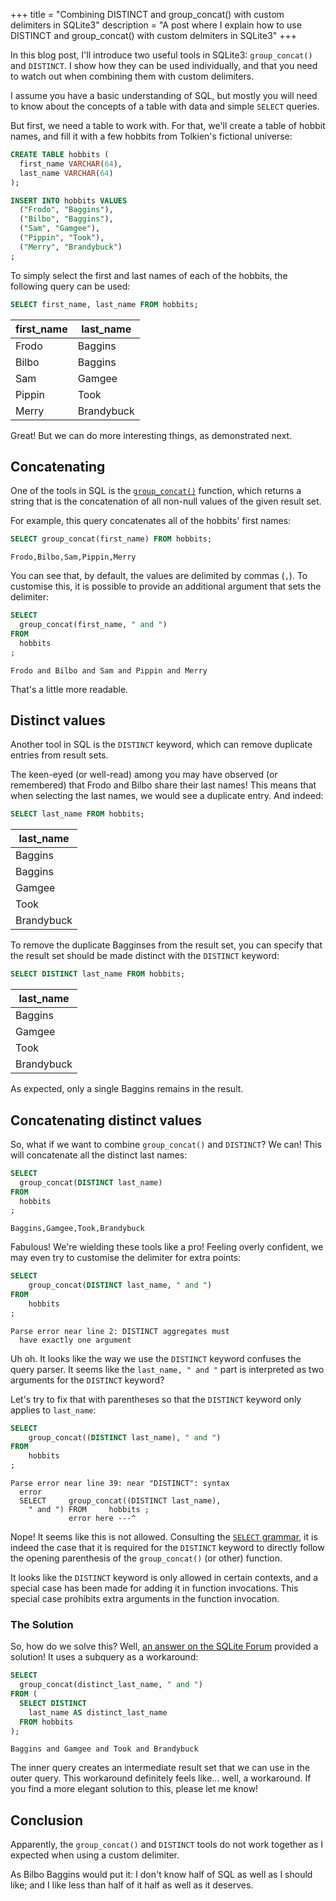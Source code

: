 +++
title = "Combining DISTINCT and group_concat() with custom delimiters in SQLite3"
description = "A post where I explain how to use DISTINCT and group_concat() with custom delmiters in SQLite3"
+++

In this blog post, I'll introduce two useful tools in SQLite3: `group_concat()` and `DISTINCT`.
I show how they can be used individually, and that you need to watch out when combining them with custom delimiters.

I assume you have a basic understanding of SQL, but mostly you will need to know about the concepts of a table with data and simple `SELECT` queries.

But first, we need a table to work with.
For that, we'll create a table of hobbit names, and fill it with a few hobbits from Tolkien's fictional universe:

```SQL
CREATE TABLE hobbits (
  first_name VARCHAR(64),
  last_name VARCHAR(64)
);

INSERT INTO hobbits VALUES
  ("Frodo", "Baggins"),
  ("Bilbo", "Baggins"),
  ("Sam", "Gamgee"),
  ("Pippin", "Took"),
  ("Merry", "Brandybuck")
;
```

To simply select the first and last names of each of the hobbits, the following query can be used:

```SQL
SELECT first_name, last_name FROM hobbits;
```

| first_name | last_name  |
|------------|------------|
| Frodo      | Baggins    |
| Bilbo      | Baggins    |
| Sam        | Gamgee     |
| Pippin     | Took       |
| Merry      | Brandybuck |

Great! But we can do more interesting things, as demonstrated next.

## Concatenating
One of the tools in SQL is the [`group_concat()`](https://www.sqlite.org/lang_aggfunc.html#group_concat) function, which returns a string that is the concatenation of all non-null values of the given result set.

For example, this query concatenates all of the hobbits' first names:

```SQL
SELECT group_concat(first_name) FROM hobbits;
```

```
Frodo,Bilbo,Sam,Pippin,Merry
```

You can see that, by default, the values are delimited by commas (`,`).
To customise this, it is possible to provide an additional argument that sets the delimiter:

```SQL
SELECT
  group_concat(first_name, " and ")
FROM
  hobbits
;
```

```
Frodo and Bilbo and Sam and Pippin and Merry
```

That's a little more readable.

## Distinct values
Another tool in SQL is the `DISTINCT` keyword, which can remove duplicate entries from result sets.

The keen-eyed (or well-read) among you may have observed (or remembered) that Frodo and Bilbo share their last names!
This means that when selecting the last names, we would see a duplicate entry.
And indeed:

```SQL
SELECT last_name FROM hobbits;
```

| last_name  |
|------------|
| Baggins    |
| Baggins    |
| Gamgee     |
| Took       |
| Brandybuck |

To remove the duplicate Bagginses from the result set, you can specify that the result set should be made distinct with the `DISTINCT` keyword:

```SQL
SELECT DISTINCT last_name FROM hobbits;
```

| last_name  |
|------------|
| Baggins    |
| Gamgee     |
| Took       |
| Brandybuck |

As expected, only a single Baggins remains in the result.

## Concatenating distinct values
So, what if we want to combine `group_concat()` and `DISTINCT`?
We can!
This will concatenate all the distinct last names:

```SQL
SELECT
  group_concat(DISTINCT last_name)
FROM
  hobbits
;
```

```
Baggins,Gamgee,Took,Brandybuck
```

Fabulous!
We're wielding these tools like a pro!
Feeling overly confident, we may even try to customise the delimiter for extra points:

```SQL
SELECT
    group_concat(DISTINCT last_name, " and ")
FROM
    hobbits
;
```

```
Parse error near line 2: DISTINCT aggregates must
  have exactly one argument
```

Uh oh.
It looks like the way we use the `DISTINCT` keyword confuses the query parser.
It seems like the `last_name, " and "` part is interpreted as two arguments for the `DISTINCT` keyword?

Let's try to fix that with parentheses so that the `DISTINCT` keyword only applies to `last_name`:

```SQL
SELECT
    group_concat((DISTINCT last_name), " and ")
FROM
    hobbits
;
```

```
Parse error near line 39: near "DISTINCT": syntax
  error
  SELECT     group_concat((DISTINCT last_name),
    " and ") FROM     hobbits ;
             error here ---^
```

Nope! It seems like this is not allowed.
Consulting the [`SELECT` grammar](https://www.sqlite.org/syntax/select-stmt.html), it is indeed the case that it is required for the `DISTINCT` keyword to directly follow the opening parenthesis of the `group_concat()` (or other) function.

It looks like the `DISTINCT` keyword is only allowed in certain contexts, and a special case has been made for adding it in function invocations.
This special case prohibits extra arguments in the function invocation.

### The Solution
So, how do we solve this?
Well, [an answer on the SQLite Forum](https://sqlite.org/forum/info/221c2926f5e6f155) provided a solution!
It uses a subquery as a workaround:

```SQL
SELECT
  group_concat(distinct_last_name, " and ")
FROM (
  SELECT DISTINCT
    last_name AS distinct_last_name
  FROM hobbits
);
```

```
Baggins and Gamgee and Took and Brandybuck
```

The inner query creates an intermediate result set that we can use in the outer query.
This workaround definitely feels like... well, a workaround.
If you find a more elegant solution to this, please let me know!

## Conclusion
Apparently, the `group_concat()` and `DISTINCT` tools do not work together as I expected when using a custom delimiter.

As Bilbo Baggins would put it: I don't know half of SQL as well as I should like; and I like less than half of it half as well as it deserves.
